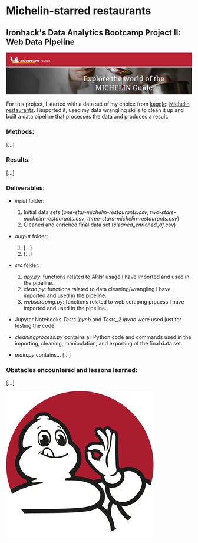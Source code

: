 # Michelin-starred restaurants

## Ironhack's Data Analytics Bootcamp Project II: Web Data Pipeline

![Michelin Guide](/images/michelin_2.png)
![Michelin Guide](/images/michelin_3.png)

For this project, I started with a data set of my choice from [kaggle](https://www.kaggle.com/): [Michelin restaurants](https://www.kaggle.com/jackywang529/michelin-restaurants#three-stars-michelin-restaurants.csv). I imported it, used my data wrangling skills to clean it up and built a data pipeline that processes the data and produces a result.

### Methods:

[...]

### Results:

[...]

### Deliverables:

* *input* folder:
    1. Initial data sets (*one-star-michelin-restaurants.csv*, *two-stars-michelin-restaurants.csv*, *three-stars-michelin-restaurants.csv*)
    1. Cleaned and enriched final data set (*cleaned_enriched_df.csv*)
* *output* folder:
    1. [...]
    1. [...]
* *src* folder:
    1. *apy.py*: functions related to APIs' usage I have imported and used in the pipeline.
    1. *clean.py*: functions ralated to data cleaning/wrangling I have imported and used in the pipeline.
    1. *webscraping.py*: functions related to web scraping process I have imported and used in the pipeline.

* Jupyter Notebooks *Tests.ipynb* and *Tests_2.ipynb* were used just for testing the code.
* *cleaningprocess.py* contains all Python code and commands used in the importing, cleaning, manipulation, and exporting of the final data set.
* *main.py* contains... [...]

### Obstacles encountered and lessons learned:

[...]

![Michelin Guide](/images/michelin.png)